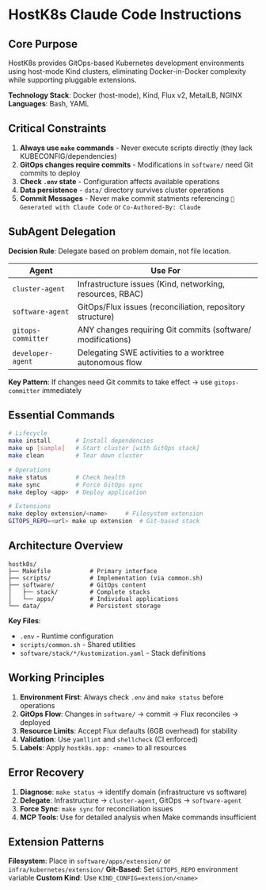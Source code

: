# HostK8s Claude Code Instructions

## Core Purpose

HostK8s provides GitOps-based Kubernetes development environments using host-mode Kind clusters, eliminating Docker-in-Docker complexity while supporting pluggable extensions.

**Technology Stack**: Docker (host-mode), Kind, Flux v2, MetalLB, NGINX
**Languages**: Bash, YAML

## Critical Constraints

1. **Always use `make` commands** - Never execute scripts directly (they lack KUBECONFIG/dependencies)
2. **GitOps changes require commits** - Modifications in `software/` need Git commits to deploy
3. **Check `.env` state** - Configuration affects available operations
4. **Data persistence** - `data/` directory survives cluster operations
5. **Commit Messages** - Never make commit statments referencing `🤖 Generated with Claude Code` or `Co-Authored-By: Claude`

## SubAgent Delegation

**Decision Rule**: Delegate based on problem domain, not file location.

| Agent | Use For |
|-------|---------|
| `cluster-agent` | Infrastructure issues (Kind, networking, resources, RBAC) |
| `software-agent` | GitOps/Flux issues (reconciliation, repository structure) |
| `gitops-committer` | ANY changes requiring Git commits (software/ modifications) |
| `developer-agent` | Delegating SWE activities to a worktree autonomous flow |

**Key Pattern**: If changes need Git commits to take effect → use `gitops-committer` immediately

## Essential Commands

```bash
# Lifecycle
make install       # Install dependencies
make up [sample]   # Start cluster [with GitOps stack]
make clean         # Tear down cluster

# Operations
make status        # Check health
make sync          # Force GitOps sync
make deploy <app>  # Deploy application

# Extensions
make deploy extension/<name>     # Filesystem extension
GITOPS_REPO=<url> make up extension  # Git-based stack
```

## Architecture Overview

```
hostk8s/
├── Makefile           # Primary interface
├── scripts/           # Implementation (via common.sh)
├── software/          # GitOps content
│   ├── stack/         # Complete stacks
│   └── apps/          # Individual applications
└── data/              # Persistent storage
```

**Key Files**:
- `.env` - Runtime configuration
- `scripts/common.sh` - Shared utilities
- `software/stack/*/kustomization.yaml` - Stack definitions

## Working Principles

1. **Environment First**: Always check `.env` and `make status` before operations
2. **GitOps Flow**: Changes in `software/` → commit → Flux reconciles → deployed
3. **Resource Limits**: Accept Flux defaults (6GB overhead) for stability
4. **Validation**: Use `yamllint` and `shellcheck` (CI enforced)
5. **Labels**: Apply `hostk8s.app: <name>` to all resources

## Error Recovery

1. **Diagnose**: `make status` → identify domain (infrastructure vs software)
2. **Delegate**: Infrastructure → `cluster-agent`, GitOps → `software-agent`
3. **Force Sync**: `make sync` for reconciliation issues
4. **MCP Tools**: Use for detailed analysis when Make commands insufficient

## Extension Patterns

**Filesystem**: Place in `software/apps/extension/` or `infra/kubernetes/extension/`
**Git-Based**: Set `GITOPS_REPO` environment variable
**Custom Kind**: Use `KIND_CONFIG=extension/<name>`
